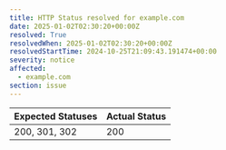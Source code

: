 ```yaml
---
title: HTTP Status resolved for example.com
date: 2025-01-02T02:30:20+00:00Z
resolved: True
resolvedWhen: 2025-01-02T02:30:20+00:00Z
resolvedStartTime: 2024-10-25T21:09:43.191474+00:00
severity: notice
affected:
  - example.com
section: issue
---
```


| Expected Statuses | Actual Status  |
|-------------------|----------------|
| 200, 301, 302 | 200 |

